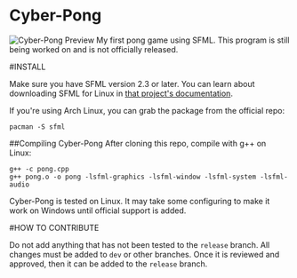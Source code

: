 # Cyber-Pong

![Cyber-Pong Preview](https://www.github.com/izz-j/Cyber-Pong/pong1.gif)
My first pong game using SFML. This program is still being worked on and is not
officially released.

#INSTALL

Make sure you have SFML version 2.3 or later. You can learn about downloading
SFML for Linux in [that project's
documentation](http://www.sfml-dev.org/tutorials/2.3/start-linux.php).

If you're using Arch Linux, you can grab the package from the official repo:
    
    pacman -S sfml

##Compiling Cyber-Pong
After cloning this repo, compile with g++ on Linux:

    g++ -c pong.cpp
    g++ pong.o -o pong -lsfml-graphics -lsfml-window -lsfml-system -lsfml-audio

Cyber-Pong is tested on Linux. It may take some configuring to make it work on
Windows until official support is added.

#HOW TO CONTRIBUTE

Do not add anything that has not been tested to the `release` branch. All changes
must be added to `dev` or other branches. Once it is reviewed and approved,
then it can be added to the `release` branch.
